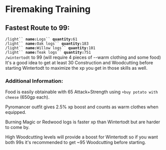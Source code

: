 # Firemaking Training

## Fastest Route to 99:

`/light`` `**`name:`**`Logs`` `**`quantity:`**`61`\
`/light`` `**`name:`**`Oak logs`` `**`quantity:`**`183`\
`/light`` `**`name:`**`Willow logs`` `**`quantity:`**`101`\
`/light`` `**`name:`**`Teak logs`` `**`quantity:`**`751`\
`/wintertodt` to 99 (will require 4 pieces of --warm clothing and some food)\
It's a good idea to get at least 30 Construction and Woodcutting before starting Wintertodt to maximize the xp you get in those skills as well.

### Additional Information:

Food is easily obtainable with 65 Attack+Strength using `+buy potato with cheese` (650gp each).

Pyromancer outfit gives 2.5% xp boost and counts as warm clothes when equipped.

Burning Magic or Redwood logs is faster xp than Wintertodt but are harder to come by.

High Woodcutting levels will provide a boost for Wintertodt so if you want both 99s it's recommended to get \~95 Woodcutting before starting.
